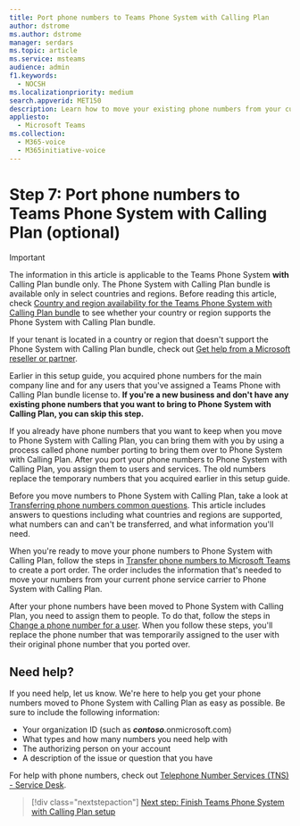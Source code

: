 ```yaml
---
title: Port phone numbers to Teams Phone System with Calling Plan
author: dstrome
ms.author: dstrome
manager: serdars
ms.topic: article
ms.service: msteams
audience: admin
f1.keywords: 
  - NOCSH
ms.localizationpriority: medium
search.appverid: MET150
description: Learn how to move your existing phone numbers from your current provider to Microsoft Teams Phone System with Calling Plan.
appliesto: 
  - Microsoft Teams
ms.collection: 
  - M365-voice
  - M365initiative-voice
---
```


# Step 7: Port phone numbers to Teams Phone System with Calling Plan (optional)

> [!IMPORTANT]
> The information in this article is applicable to the Teams Phone System **with** Calling Plan bundle only. The Phone System with Calling Plan bundle is available only in select countries and regions. Before reading this article, check [Country and region availability for the Teams Phone System with Calling Plan bundle](../country-and-region-availability-for-audio-conferencing-and-calling-plans/country-and-region-availability-for-audio-conferencing-and-calling-plans.md) to see whether your country or region supports the Phone System with Calling Plan bundle.
>
> If your tenant is located in a country or region that doesn't support the Phone System with Calling Plan bundle, check out [Get help from a Microsoft reseller or partner](reseller-partner-support.md).

Earlier in this setup guide, you acquired phone numbers for the main company line and for any users that you've assigned a Teams Phone with Calling Plan bundle license to. **If you're a new business and don't have any existing phone numbers that you want to bring to Phone System with Calling Plan, you can skip this step.**

If you already have phone numbers that you want to keep when you move to Phone System with Calling Plan, you can bring them with you by using a process called phone number porting to bring them over to Phone System with Calling Plan. After you port your phone numbers to Phone System with Calling Plan, you assign them to users and services. The old numbers replace the temporary numbers that you acquired earlier in this setup guide.

Before you move numbers to Phone System with Calling Plan, take a look at [Transferring phone numbers common questions](../phone-number-calling-plans/port-order-overview.md). This article includes answers to questions including what countries and regions are supported, what numbers can and can't be transferred, and what information you'll need.

When you're ready to move your phone numbers to Phone System with Calling Plan, follow the steps in [Transfer phone numbers to Microsoft Teams](../phone-number-calling-plans/transfer-phone-numbers-to-teams.md) to create a port order. The order includes the information that's needed to move your numbers from your current phone service carrier to Phone System with Calling Plan.

After your phone numbers have been moved to Phone System with Calling Plan, you need to assign them to people. To do that, follow the steps in [Change a phone number for a user](../assign-change-or-remove-a-phone-number-for-a-user.md#change-a-phone-number-for-a-user). When you follow these steps, you'll replace the phone number that was temporarily assigned to the user with their original phone number that you ported over.

## Need help?

If you need help, let us know. We're here to help you get your phone numbers moved to Phone System with Calling Plan as easy as possible. Be sure to include the following information:

- Your organization ID (such as ***contoso***.onmicrosoft.com)
- What types and how many numbers you need help with
- The authorizing person on your account
- A description of the issue or question that you have

For help with phone numbers, check out [Telephone Number Services (TNS) - Service Desk](../manage-phone-numbers-for-your-organization/contact-tns-service-desk.md).

> [!div class="nextstepaction"]
> [Next step: Finish Teams Phone System with Calling Plan setup](set-up-finish.md)
